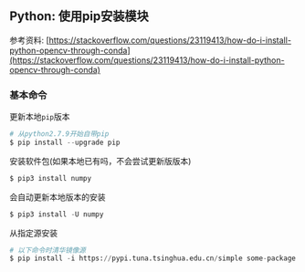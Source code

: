 ## Python: 使用pip安装模块

参考资料: [https://stackoverflow.com/questions/23119413/how-do-i-install-python-opencv-through-conda](https://stackoverflow.com/questions/23119413/how-do-i-install-python-opencv-through-conda)

### 基本命令

更新本地`pip`版本

```python
# 从python2.7.9开始自带pip
$ pip install --upgrade pip
```

安装软件包(如果本地已有吗，不会尝试更新版版本)

```python
$ pip3 install numpy
```

会自动更新本地版本的安装

```python
$ pip3 install -U numpy
```

从指定源安装

```python
# 以下命令时清华镜像源
$ pip install -i https://pypi.tuna.tsinghua.edu.cn/simple some-package
```
